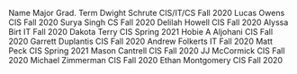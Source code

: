 Name	          Major	     Grad. Term
Dwight Schrute	  CIS/IT/CS  Fall 2020
Lucas Owens	  CIS	     Fall 2020
Surya Singh	  CS	     Fall 2020
Delilah Howell	  CIS	     Fall 2020
Alyssa Birt	  IT	     Fall 2020
Dakota Terry	  CIS	     Spring 2021
Hobie A Aljohani  CIS	     Fall 2020
Garrett Duplantis CIS	     Fall 2020
Andrew Folkerts	  IT	     Fall 2020
Matt Peck	  CIS	     Spring 2021
Mason Cantrell	  CIS	     Fall 2020
JJ McCormick	  CIS	     Fall 2020
Michael Zimmerman CIS	     Fall 2020
Ethan Montgomery  CIS        Fall 2020
